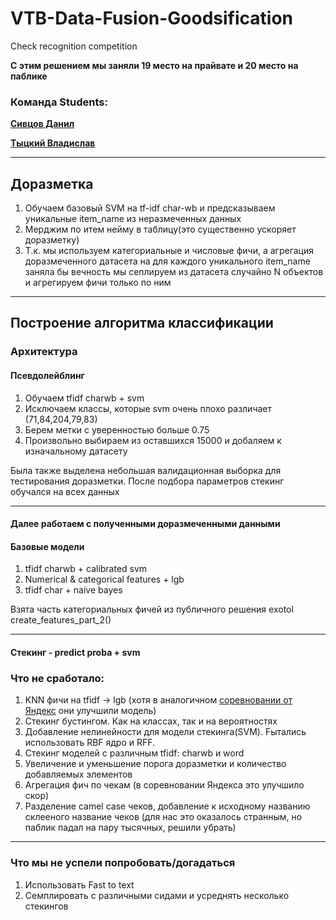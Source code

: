 # VTB-Data-Fusion-Goodsification
Сheck recognition competition

__С этим решением мы заняли 19 место на прайвате и 20 место на паблике__

### Команда Students:  

[__Сивцов Данил__](https://github.com/svtdanny)

[__Тыцкий Владислав__  ](https://github.com/Tytskiy)

---
## Доразметка
1. Обучаем базовый SVM на tf-idf char-wb и предсказываем уникальные item_name из неразмеченных данных
2. Мерджим по итем нейму в таблицу(это существенно ускоряет доразметку)
3. Т.к. мы используем категориальные и числовые фичи, а агрегация доразмеченного датасета на для каждого уникального item_name заняла бы вечность 
мы сеплируем из датасета случайно N объектов и агрегируем фичи только по ним

---
## Построение алгоритма классификации

### Архитектура
#### Псевдолейблинг
1. Обучаем tfidf charwb + svm
2. Исключаем классы, которые svm очень плохо различает (71,84,204,79,83)
3. Берем метки с уверенностью больше 0.75
4. Произвольно выбираем из оставшихся 15000 и добаляем к изначальному датасету

Была также выделена небольшая валидационная выборка для тестирования доразметки. После подбора параметров стекинг обучался на всех данных

---
#### Далее работаем с полученными доразмеченными данными
#### Базовые модели
1. tfidf charwb + calibrated svm  
2. Numerical & categorical features + lgb  
3. tfidf char + naive bayes  

Взята часть категориальных фичей из публичного решения exotol create_features_part_2()

---
#### Стекинг - predict proba + svm

### Что не сработало:
1. KNN фичи на tfidf -> lgb (хотя в аналогичном [соревновании от Яндекс](https://www.youtube.com/watch?v=WSiPNCzShSY&t=691s&ab_channel=ODSAIRu) они улучшили модель)
2. Стекинг бустингом. Как на классах, так и на вероятностях
3. Добавление нелинейности для модели стекинга(SVM). Fытались использовать RBF ядро и RFF.
4. Стекинг моделей с различным tfidf: charwb и word
5. Увеличение и уменьшение порога доразметки и количество добавляемых элементов
6. Агрегация фич по чекам (в соревновании Яндекса это улучшило скор)
7. Разделение camel case чеков, добавление к исходному названию склееного название чеков (для нас это оказалось странным, но паблик падал на пару тысячных, решили убрать)

---
### Что мы не успели попробовать/догадаться
1. Использовать Fast to text
2. Семплировать с различными сидами и усреднять несколько стекингов
